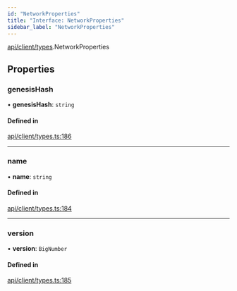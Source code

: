 ```yaml
---
id: "NetworkProperties"
title: "Interface: NetworkProperties"
sidebar_label: "NetworkProperties"
---
```


[api/client/types](../../../../../modules/API/Client/Types/Types.md).NetworkProperties

## Properties

### genesisHash

• **genesisHash**: `string`

#### Defined in

[api/client/types.ts:186](https://github.com/PolymeshAssociation/polymesh-sdk/blob/8a9e72221/src/api/client/types.ts#L186)

___

### name

• **name**: `string`

#### Defined in

[api/client/types.ts:184](https://github.com/PolymeshAssociation/polymesh-sdk/blob/8a9e72221/src/api/client/types.ts#L184)

___

### version

• **version**: `BigNumber`

#### Defined in

[api/client/types.ts:185](https://github.com/PolymeshAssociation/polymesh-sdk/blob/8a9e72221/src/api/client/types.ts#L185)
